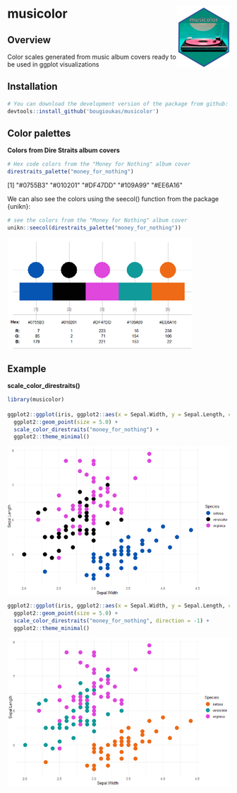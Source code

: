 # musicolor <img src="man/figures/logo.png" align="right" height="139" />



## Overview
Color scales generated from music album covers ready to be used in ggplot visualizations


## Installation

``` r
# You can download the development version of the package from github:
devtools::install_github('bougioukas/musicolor')
```


## Color palettes

**Colors from Dire Straits album covers**

``` r
# Hex code colors from the "Money for Nothing" album cover
direstraits_palette("money_for_nothing")
```

[1] "#0755B3"   "#010201"   "#DF47DD"   "#109A99"   "#EE6A16"


We can also see the colors using the seecol() function from the package {unikn}:

``` r
# see the colors from the "Money for Nothing" album cover
unikn::seecol(direstraits_palette("money_for_nothing"))
```
<img src="man/figures/palette-money_for_nothing.png" align="center" width="420" />



## Example

**scale_color_direstraits()**

``` r
library(musicolor)

ggplot2::ggplot(iris, ggplot2::aes(x = Sepal.Width, y = Sepal.Length, color = Species)) +
  ggplot2::geom_point(size = 5.0) +
  scale_color_direstraits("money_for_nothing") +
  ggplot2::theme_minimal()
```

<img src="man/figures/ggplot-money_for_nothing.png" align="center" width="520" />


``` r
ggplot2::ggplot(iris, ggplot2::aes(x = Sepal.Width, y = Sepal.Length, color = Species)) +
  ggplot2::geom_point(size = 5.0) +
  scale_color_direstraits("money_for_nothing", direction = -1) +
  ggplot2::theme_minimal()
```

<img src="man/figures/ggplot-money_for_nothing_rev.png" align="center" width="520" />

